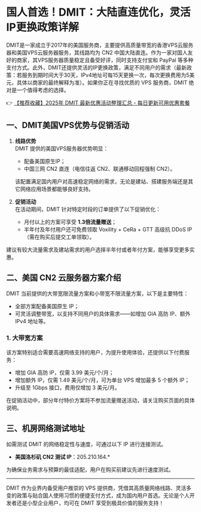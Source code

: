 # 国人首选！DMIT：大陆直连优化，灵活IP更换政策详解

DMIT是一家成立于2017年的美国服务商，主要提供高质量带宽的香港VPS云服务器和美国VPS云服务器服务，其线路均为 CN2 中国大陆直连。作为一家对国人友好的商家，其VPS服务器质量稳定且备受好评，同时支持支付宝和 PayPal 等多种支付方式。此外，DMIT还提供灵活的IP更换政策，满足不同用户的需求（最新政策：若服务到期时间大于30天，IPv4地址可每15天更换一次，每次更换费用为5美元，具体以商家的最终解释为准）。如果你正在寻找优质的 VPS 服务商，DMIT 绝对是一个值得考虑的选择。

👉 [【推荐收藏】2025年 DMIT 最新优惠活动整理汇总 - 每日更新可用优惠套餐](https://bit.ly/dmit_coupon)

## 一、DMIT美国VPS优势与促销活动

1. **线路优势**  
   DMIT 提供的美国VPS服务器优势明显：  
   - 配备美国原生IP；  
   - 中国三网 CN2 直连（电信往返 CN2、联通移动回程强制 CN2）。  

   该配置满足国内用户对高速稳定网络的需求，无论是建站、搭建服务端还是其它网络应用场景都能够良好支持。

2. **促销活动**  
   在活动期间，DMIT 针对特定时段的订单提供了以下促销优化：  
   - 月付以上的方案可享受 **1.3倍流量赠送**；  
   - 半年付及年付用户还可免费领取 Voxility + CeRa + GTT 高级抗 DDoS IP（需在购买后提交工单领取）。

建议有较大流量需求及建站需求的用户选择半年付或者年付方案，能够享受更多实惠。

## 二、美国 CN2 云服务器方案介绍

DMIT 当前提供的大带宽限流量方案和小带宽不限流量方案，以下是主要特性：  
- 全部方案配备美国原生 IP；  
- 可灵活调整带宽，以支持不同用户的具体需求——如增加 GIA 高防 IP、额外 IPv4 地址等。  

### 1. 大带宽方案  
该方案特别适合需要高速网络支持的用户，为提升使用体验，还提供以下付费服务：  
- 增加 GIA 高防 IP，仅需 3.99 美元/个/月；  
- 增加额外 IP，仅需 1.49 美元/个/月，可为单台 VPS 增加最多 5 个额外 IP；  
- 升级至 1Gbps 接口，费用仅增加 3 美元/月。

在促销活动中，部分年付特价方案将不参加流量赠送活动，请关注购买页面的具体说明。

## 三、机房网络测试地址

如需测试 DMIT 的网络稳定性与速度，可通过以下 IP 进行连接测试。  
- **美国洛杉矶 CN2 测试 IP**：205.210.164.*

为确保业务需求与预算的最佳适配，用户在购买前建议先进行速度测试。

---

DMIT 作为业界内备受用户推崇的 VPS 提供商，凭借其高质量网络线路、灵活多变的政策与贴合国人使用习惯的便捷支付方式，成为国内用户首选。无论是个人开发者还是小型企业用户，均可在 DMIT 享受到极具价值的服务支持！